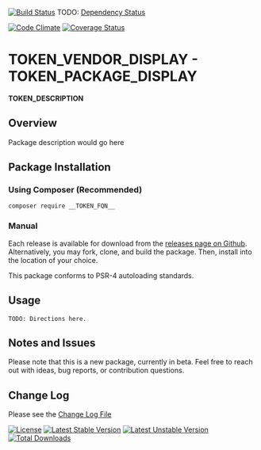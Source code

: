 [![Build Status](https://travis-ci.org/__TOKEN_FQN__.svg?branch=master)](https://travis-ci.org/__TOKEN_FQN__)
TODO: [Dependency Status](https://www.versioneye.com/user/projects "Click to Setup")
<!--
[![Dependency Status](https://www.versioneye.com/user/projects/__TOKEN_VERSION_EYE_ID__/badge.svg?style=flat)](https://www.versioneye.com/user/projects/__TOKEN_VERSION_EYE_ID__)
-->
[![Code Climate](https://codeclimate.com/github/__TOKEN_FQN__/badges/gpa.svg)](https://codeclimate.com/github/__TOKEN_FQN__)
[![Coverage Status](https://coveralls.io/repos/__TOKEN_FQN__/badge.svg?branch=master&service=github)](https://coveralls.io/github/__TOKEN_FQN__?branch=master)
<!--
[![HHVM Status](http://hhvm.h4cc.de/badge/__TOKEN_FQN__.svg)](http://hhvm.h4cc.de/package/__TOKEN_FQN__)
-->

# __TOKEN_VENDOR_DISPLAY__ - __TOKEN_PACKAGE_DISPLAY__

__TOKEN_DESCRIPTION__

## Overview
Package description would go here

## Package Installation

### Using Composer (Recommended)

```
composer require __TOKEN_FQN__
```

### Manual

Each release is available for download from the [releases page on Github](__TOKEN_HOMEPAGE__/releases).
Alternatively, you may fork, clone, and build the package. Then, install into the location of your choice.

This package conforms to PSR-4 autoloading standards.

## Usage

```
TODO: Directions here.
```

## Notes and Issues

Please note that this is a new package, currently in beta. Feel free to reach out with ideas, bug reports, or contribution questions.

## Change Log

Please see the [Change Log File](__TOKEN_HOMEPAGE__/blob/master/CHANGELOG.md)

[![License](https://poser.pugx.org/__TOKEN_FQN__/license)](https://packagist.org/packages/__TOKEN_FQN__)
[![Latest Stable Version](https://poser.pugx.org/__TOKEN_FQN__/v/stable)](https://packagist.org/packages/__TOKEN_FQN__)
[![Latest Unstable Version](https://poser.pugx.org/__TOKEN_FQN__/v/unstable)](https://packagist.org/packages/__TOKEN_FQN__)
[![Total Downloads](https://poser.pugx.org/__TOKEN_FQN__/downloads)](https://packagist.org/packages/__TOKEN_FQN__)
